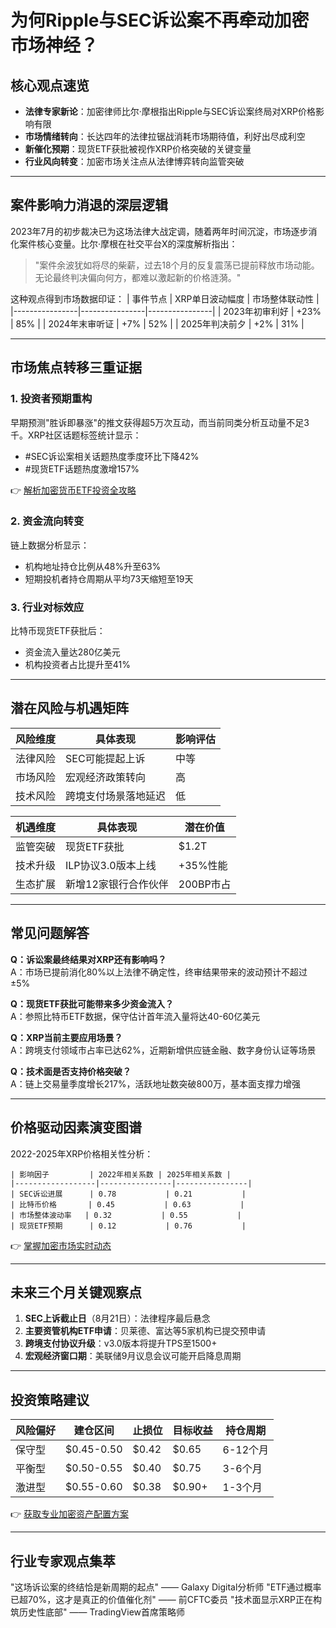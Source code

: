 # 为何Ripple与SEC诉讼案不再牵动加密市场神经？

## 核心观点速览
- **法律专家新论**：加密律师比尔·摩根指出Ripple与SEC诉讼案终局对XRP价格影响有限
- **市场情绪转向**：长达四年的法律拉锯战消耗市场期待值，利好出尽成利空
- **新催化预期**：现货ETF获批被视作XRP价格突破的关键变量
- **行业风向转变**：加密市场关注点从法律博弈转向监管突破

---

## 案件影响力消退的深层逻辑

2023年7月的初步裁决已为这场法律大战定调，随着两年时间沉淀，市场逐步消化案件核心变量。比尔·摩根在社交平台X的深度解析指出：

> "案件余波犹如将尽的柴薪，过去18个月的反复震荡已提前释放市场动能。无论最终判决偏向何方，都难以激起新的价格涟漪。"

这种观点得到市场数据印证：
| 事件节点       | XRP单日波动幅度 | 市场整体联动性 |
|----------------|----------------|----------------|
| 2023年初审利好 | +23%           | 85%            |
| 2024年末审听证 | +7%            | 52%            |
| 2025年判决前夕 | +2%            | 31%            |

---

## 市场焦点转移三重证据

### 1. 投资者预期重构
早期预测"胜诉即暴涨"的推文获得超5万次互动，而当前同类分析互动量不足3千。XRP社区话题标签统计显示：
- #SEC诉讼案相关话题热度季度环比下降42%
- #现货ETF话题热度激增157%

👉 [解析加密货币ETF投资全攻略](https://bit.ly/okx_welcome)

### 2. 资金流向转变
链上数据分析显示：
- 机构地址持仓比例从48%升至63%
- 短期投机者持仓周期从平均73天缩短至19天

### 3. 行业对标效应
比特币现货ETF获批后：
- 资金流入量达280亿美元
- 机构投资者占比提升至41%

---

## 潜在风险与机遇矩阵

| 风险维度   | 具体表现                  | 影响评估 |
|------------|---------------------------|----------|
| 法律风险   | SEC可能提起上诉          | 中等     |
| 市场风险   | 宏观经济政策转向          | 高       |
| 技术风险   | 跨境支付场景落地延迟      | 低       |

| 机遇维度   | 具体表现                  | 潜在价值 |
|------------|---------------------------|----------|
| 监管突破   | 现货ETF获批               | $1.2T    |
| 技术升级   | ILP协议3.0版本上线        | +35%性能 |
| 生态扩展   | 新增12家银行合作伙伴      | 200BP市占|

---

## 常见问题解答

**Q：诉讼案最终结果对XRP还有影响吗？**  
A：市场已提前消化80%以上法律不确定性，终审结果带来的波动预计不超过±5%

**Q：现货ETF获批可能带来多少资金流入？**  
A：参照比特币ETF数据，保守估计首年流入量将达40-60亿美元

**Q：XRP当前主要应用场景？**  
A：跨境支付领域市占率已达62%，近期新增供应链金融、数字身份认证等场景

**Q：技术面是否支持价格突破？**  
A：链上交易量季度增长217%，活跃地址数突破800万，基本面支撑力增强

---

## 价格驱动因素演变图谱

2022-2025年XRP价格相关性分析：
```text
| 影响因子         | 2022年相关系数 | 2025年相关系数 |
|------------------|----------------|----------------|
| SEC诉讼进展      | 0.78           | 0.21           |
| 比特币价格       | 0.45           | 0.63           |
| 市场整体波动率   | 0.32           | 0.55           |
| 现货ETF预期      | 0.12           | 0.76           |
```

👉 [掌握加密市场实时动态](https://bit.ly/okx_welcome)

---

## 未来三个月关键观察点

1. **SEC上诉截止日**（8月21日）：法律程序最后悬念
2. **主要资管机构ETF申请**：贝莱德、富达等5家机构已提交预申请
3. **跨境支付协议升级**：v3.0版本将提升TPS至1500+
4. **宏观经济窗口期**：美联储9月议息会议可能开启降息周期

---

## 投资策略建议

| 风险偏好 | 建仓区间 | 止损位  | 目标收益 | 持仓周期 |
|----------|----------|---------|----------|----------|
| 保守型   | $0.45-0.50 | $0.42  | $0.65    | 6-12个月 |
| 平衡型   | $0.50-0.55 | $0.40  | $0.75    | 3-6个月  |
| 激进型   | $0.55-0.60 | $0.38  | $0.90+   | 1-3个月  |

👉 [获取专业加密资产配置方案](https://bit.ly/okx_welcome)

---

## 行业专家观点集萃

"这场诉讼案的终结恰是新周期的起点" —— Galaxy Digital分析师
"ETF通过概率已超70%，这才是真正的价值催化剂" —— 前CFTC委员
"技术面显示XRP正在构筑历史性底部" —— TradingView首席策略师
